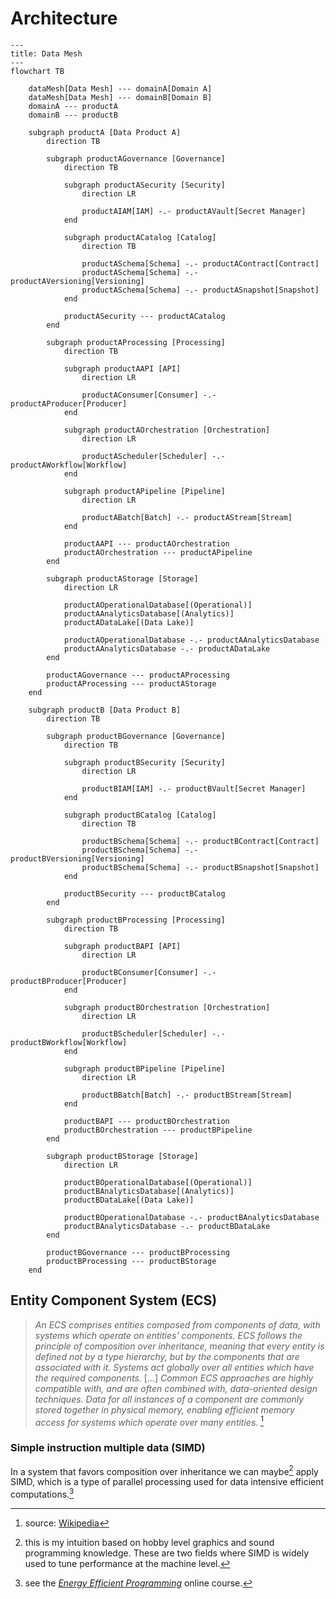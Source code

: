 # Architecture

```mermaid
---
title: Data Mesh 
---
flowchart TB

    dataMesh[Data Mesh] --- domainA[Domain A]
    dataMesh[Data Mesh] --- domainB[Domain B]
    domainA --- productA
    domainB --- productB

    subgraph productA [Data Product A]
        direction TB

        subgraph productAGovernance [Governance]
            direction TB

            subgraph productASecurity [Security]
                direction LR

                productAIAM[IAM] -.- productAVault[Secret Manager]
            end

            subgraph productACatalog [Catalog]
                direction TB

                productASchema[Schema] -.- productAContract[Contract]
                productASchema[Schema] -.- productAVersioning[Versioning]
                productASchema[Schema] -.- productASnapshot[Snapshot]
            end

            productASecurity --- productACatalog
        end 

        subgraph productAProcessing [Processing]
            direction TB
            
            subgraph productAAPI [API]
                direction LR

                productAConsumer[Consumer] -.- productAProducer[Producer]
            end

            subgraph productAOrchestration [Orchestration]
                direction LR

                productAScheduler[Scheduler] -.- productAWorkflow[Workflow]
            end

            subgraph productAPipeline [Pipeline]
                direction LR

                productABatch[Batch] -.- productAStream[Stream]
            end
            
            productAAPI --- productAOrchestration
            productAOrchestration --- productAPipeline
        end

        subgraph productAStorage [Storage]
            direction LR

            productAOperationalDatabase[(Operational)]
            productAAnalyticsDatabase[(Analytics)]
            productADataLake[(Data Lake)]

            productAOperationalDatabase -.- productAAnalyticsDatabase
            productAAnalyticsDatabase -.- productADataLake
        end

        productAGovernance --- productAProcessing
        productAProcessing --- productAStorage
    end

    subgraph productB [Data Product B]
        direction TB

        subgraph productBGovernance [Governance]
            direction TB

            subgraph productBSecurity [Security]
                direction LR

                productBIAM[IAM] -.- productBVault[Secret Manager]
            end

            subgraph productBCatalog [Catalog]
                direction TB

                productBSchema[Schema] -.- productBContract[Contract]
                productBSchema[Schema] -.- productBVersioning[Versioning]
                productBSchema[Schema] -.- productBSnapshot[Snapshot]
            end

            productBSecurity --- productBCatalog
        end 

        subgraph productBProcessing [Processing]
            direction TB
            
            subgraph productBAPI [API]
                direction LR

                productBConsumer[Consumer] -.- productBProducer[Producer]
            end

            subgraph productBOrchestration [Orchestration]
                direction LR

                productBScheduler[Scheduler] -.- productBWorkflow[Workflow]
            end

            subgraph productBPipeline [Pipeline]
                direction LR

                productBBatch[Batch] -.- productBStream[Stream]
            end
            
            productBAPI --- productBOrchestration
            productBOrchestration --- productBPipeline
        end

        subgraph productBStorage [Storage]
            direction LR

            productBOperationalDatabase[(Operational)]
            productBAnalyticsDatabase[(Analytics)]
            productBDataLake[(Data Lake)]

            productBOperationalDatabase -.- productBAnalyticsDatabase
            productBAnalyticsDatabase -.- productBDataLake
        end

        productBGovernance --- productBProcessing
        productBProcessing --- productBStorage
    end 
```

## Entity Component System (ECS)


> *An ECS comprises entities composed from components of data, with systems which operate on entities' components.*
*ECS follows the principle of composition over inheritance, meaning that every entity is defined not by a type hierarchy, but by the components that are associated with it. Systems act globally over all entities which have the required components.*
[...]
*Common ECS approaches are highly compatible with, and are often combined with, data-oriented design techniques. Data for all instances of a component are commonly stored together in physical memory, enabling efficient memory access for systems which operate over many entities.*
[^1]

### Simple instruction multiple data (SIMD)
In a system that favors composition over inheritance we can maybe[^2] apply SIMD, which is a type of parallel processing used for data intensive efficient computations.[^3] 

[^1]: source: [Wikipedia](https://en.wikipedia.org/wiki/Entity_component_system)
[^2]: this is my intuition based on hobby level graphics and sound programming knowledge. These are two fields where SIMD is widely used to tune performance at the machine level.
[^3]: see the [*Energy Efficient Programming*](https://open.hpi.de/courses/cleanIT-x862022) online course.
